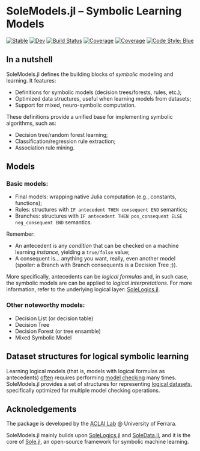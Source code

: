 # SoleModels.jl – Symbolic Learning Models

[![Stable](https://img.shields.io/badge/docs-stable-blue.svg)](https://aclai-lab.github.io/SoleModels.jl/stable)
[![Dev](https://img.shields.io/badge/docs-dev-blue.svg)](https://aclai-lab.github.io/SoleModels.jl/dev)
[![Build Status](https://api.cirrus-ci.com/github/aclai-lab/SoleModels.jl.svg)](https://cirrus-ci.com/github/aclai-lab/SoleModels.jl)
[![Coverage](https://codecov.io/gh/aclai-lab/SoleModels.jl/branch/master/graph/badge.svg)](https://codecov.io/gh/aclai-lab/SoleModels.jl)
[![Coverage](https://coveralls.io/repos/github/aclai-lab/SoleModels.jl/badge.svg?branch=master)](https://coveralls.io/github/aclai-lab/SoleModels.jl?branch=master)
[![Code Style: Blue](https://img.shields.io/badge/code%20style-blue-4495d1.svg)](https://github.com/invenia/BlueStyle)


## In a nutshell

SoleModels.jl defines the building blocks of *symbolic* modeling and learning.
It features:
- Definitions for symbolic models (decision trees/forests, rules, etc.);
- Optimized data structures, useful when learning models from datasets;
- Support for mixed, neuro-symbolic computation.

These definitions provide a unified base for implementing symbolic algorithms, such as:
- Decision tree/random forest learning;
- Classification/regression rule extraction;
- Association rule mining.

## Models

### Basic models:

- Final models: wrapping native Julia computation (e.g., constants, functions);
- Rules: structures with `IF antecedent THEN consequent END` semantics;
- Branches: structures with `IF antecedent THEN pos_consequent ELSE neg_consequent END` semantics.

Remember:
- An antecedent is any *condition* that can be checked on a machine learning *instance*, yielding a `true/false` value;
- A consequent is... anything you want, really, even another model (spoiler: a Branch with Branch consequents is a Decision Tree ;)).

More specifically, antecedents can be *logical formulas* and, in such case, the symbolic models
are can be applied to *logical interpretations*.
For more information, refer to the underlying logical layer: [SoleLogics.jl](https://github.com/aclai-lab/SoleLogics.jl).

### Other noteworthy models:

- Decision List (or decision table)
- Decision Tree
- Decision Forest (or tree ensamble)
- Mixed Symbolic Model

## Dataset structures for logical symbolic learning

Learning logical models (that is, models with logical formulas as antecedents)
[often](https://scholar.google.com/scholar?q=Multi-Models+and+Multi-Formulas+Finite+Model+Checking+for+Modal+Logic+Formulas+Induction.)
requires performing [model checking](https://en.m.wikipedia.org/wiki/Model_checking) many times.
SoleModels.jl provides a set of structures for representing [logical datasets](https://github.com/aclai-lab/SoleLogics.jl#interpretation-sets),
specifically optimized for multiple model checking operations.

<!-- TODO explain -->

## Acknoledgements

The package is developed by the [ACLAI Lab](https://aclai.unife.it/en/) @ University of Ferrara.

SoleModels.jl mainly builds upon [SoleLogics.jl](https://github.com/aclai-lab/SoleLogics.jl) and [SoleData.jl](https://github.com/aclai-lab/SoleData.jl), 
and it is the core of [Sole.jl](https://pretalx.com/juliacon2023/talk/review/7LY9ZBBJQYVVLJFFSZMV9JCCMMTQJXPK), an open-source framework for symbolic machine learning.

